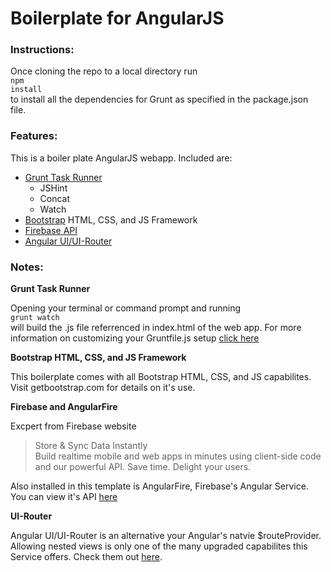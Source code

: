 Boilerplate for AngularJS
=========================

<h3>Instructions:</h3>

Once cloning the repo to a local directory run<br>
<code>npm install</code><br>
to install all the dependencies for Grunt as specified in the package.json file.<br>

<h3>Features:</h3>

This is a boiler plate AngularJS webapp. Included are:
<ul>
<li><a href="http://gruntjs.com/" target="_blank">Grunt Task Runner</a>
<ul>
<li>JSHint</li>
<li>Concat</li>
<li>Watch</li>
</ul></li>
<li><a href="http://getbootstrap.com/" target="_blank">Bootstrap</a> HTML, CSS, and JS Framework</li>
<li><a href="https://www.firebase.com/" target="_blank">Firebase API</a></li>
<li><a href="https://github.com/angular-ui/ui-router" target="_blank">Angular UI/UI-Router</a></li>
</ul>

<h3>Notes:</h3>

<p><strong>Grunt Task Runner</strong></p>
Opening your terminal or command prompt and running<br>
<code>grunt watch</code><br>
will build the .js file referrenced in index.html of the web app.  For more information on customizing your Gruntfile.js setup <a href="http://gruntjs.com/configuring-tasks" target="_blank">click here</a>

<p><strong>Bootstrap HTML, CSS, and JS Framework</strong></p>
This boilerplate comes with all Bootstrap HTML, CSS, and JS capabilites.  Visit getbootstrap.com for details on it's use.

<p><strong>Firebase and AngularFire</strong></p>
Excpert from Firebase website<br>
<blockquote>Store & Sync Data Instantly<br>
Build realtime mobile and web apps in minutes using client-side code and our powerful API. Save time. Delight your users.</blockquote>
Also installed in this template is AngularFire, Firebase's Angular Service.  You can view it's API <a href="https://www.firebase.com/docs/web/libraries/angular/" target="_blank">here</a>

<p><strong>UI-Router</strong></p>
Angular UI/UI-Router is an alternative your Angular's natvie $routeProvider.  Allowing nested views is only one of the many upgraded capabilites this Service offers.  Check them out <a href="https://github.com/angular-ui/ui-router" target="_blank">here</a>.

